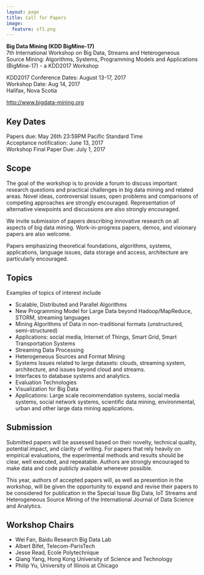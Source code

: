 ```yaml
---
layout: page
title: Call for Papers
image:
  feature: sf1.png
---
```


**Big Data Mining (KDD BigMine-17)**   
7th International Workshop on Big Data, Streams and Heterogeneous Source Mining: Algorithms, Systems, Programming Models and Applications (BigMine-17) - a KDD2017 Workshop
   
KDD2017 Conference Dates: August 13-17, 2017  
Workshop Date: Aug 14, 2017  
Halifax, Nova Scotia

http://www.bigdata-mining.org


Key Dates
---------

Papers due: May 26th 23:59PM Pacific Standard Time   
Acceptance notification: June 13, 2017     
Workshop Final Paper Due: July 1, 2017     


Scope
-----

The goal of the workshop is to provide a forum to discuss important research questions and practical challenges in big data mining and related areas. Novel ideas, controversial issues, open problems and comparisons of competing approaches are strongly encouraged. Representation of alternative viewpoints and discussions are also strongly encouraged. 

We invite submission of papers describing innovative research on all aspects of big data mining. Work-in-progress papers, demos, and visionary papers are also welcome.

Papers emphasizing theoretical foundations, algorithms, systems, applications, language issues, data storage and access, architecture are particularly encouraged.


Topics
------

Examples of topics of interest include

* Scalable, Distributed and Parallel Algorithms
* New Programming Model for Large Data beyond Hadoop/MapReduce, STORM, streaming languages
* Mining Algorithms of Data in non-traditional formats (unstructured, semi-structured)
* Applications: social media, Internet of Things, Smart Grid, Smart Transportation Systems
* Streaming Data Processing
* Heterogeneous Sources and Format Mining
* Systems Issues related to large datasets: clouds, streaming system, architecture, and issues beyond cloud and streams.
* Interfaces to database systems and analytics.
* Evaluation Technologies
* Visualization for Big Data
* Applications: Large scale recommendation systems, social media systems, social network systems, scientific data mining, environmental, urban and other large data mining applications.


Submission
----------

Submitted papers will be assessed based on their novelty, technical quality, potential impact, and clarity of writing. For papers that rely heavily on empirical evaluations, the experimental methods and results should be clear, well executed, and repeatable. Authors are strongly encouraged to make data and code publicly available whenever possible.

This year, authors of accepted papers will, as well as presention in the workshop, will be given the opportunity to expand and revise their papers to be considered for publication in the Special Issue Big Data, IoT Streams and Heterogeneous Source Mining of the International Journal of Data Science and Analytics.


Workshop Chairs
---------------

* Wei Fan, Baidu Research Big Data Lab
* Albert Bifet, Telecom-ParisTech
* Jesse Read, Ecole Polytechnique
* Qiang Yang, Hong Kong University of Science and Technology
* Philip Yu, University of Illinois at Chicago

